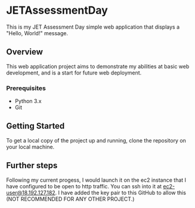 # JETAssessmentDay


This is my JET Assessment Day simple web application that displays a "Hello, World!" message.

## Overview

This web application project aims to demonstrate my abilities at basic web development, and is a start for future web deployment.

### Prerequisites

- Python 3.x
- Git

## Getting Started

To get a local copy of the project up and running, clone the repository on your local machine.

## Further steps

Following my current progess, I would launch it on the ec2 instance that I have configured to be open to http traffic. You can ssh into it at ec2-user@18.192.127.182. I have added the key pair to this GitHub to allow this (NOT RECOMMENDED FOR ANY OTHER PROJECT.)
